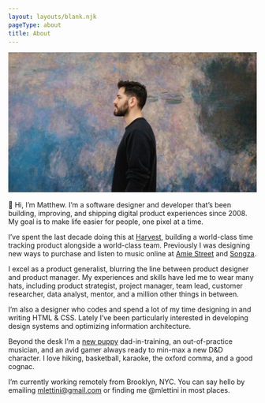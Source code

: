 ```yaml
---
layout: layouts/blank.njk
pageType: about
title: About
---
```


<section>
  <div class="inner">
    <img src="/images/matthew-lettini-portrait.jpg" alt="A portrait of me">

👋 Hi, I’m Matthew. I’m a software designer and developer that’s been building, improving, and shipping digital product experiences since 2008. My goal is to make life easier for people, one pixel at a time.

I’ve spent the last decade doing this at [Harvest](https://getharvest.com), building a world-class time tracking product alongside a world-class team. Previously I was designing new ways to purchase and listen to music online at [Amie Street](https://en.wikipedia.org/wiki/Amie_Street) and [Songza](https://en.wikipedia.org/wiki/Songza).

I excel as a product generalist, blurring the line between product designer and product manager. My experiences and skills have led me to wear many hats, including product strategist, project manager, team lead, customer researcher, data analyst, mentor, and a million other things in between.

I’m also a designer who codes and spend a lot of my time designing in and writing HTML & CSS. Lately I’ve been particularly interested in developing design systems and optimizing information architecture.

Beyond the desk I’m a [new puppy](https://www.instagram.com/p/CXeYImOFqui) dad-in-training, an out-of-practice musician, and an avid gamer always ready to min-max a new D&D character. I love hiking, basketball, karaoke, the oxford comma, and a good cognac.

I’m currently working remotely from Brooklyn, NYC. You can say hello by emailing [mlettini@gmail.com](mailto:mlettini@gmail.com) or finding me @mlettini in most places.

  </div>
</section>
